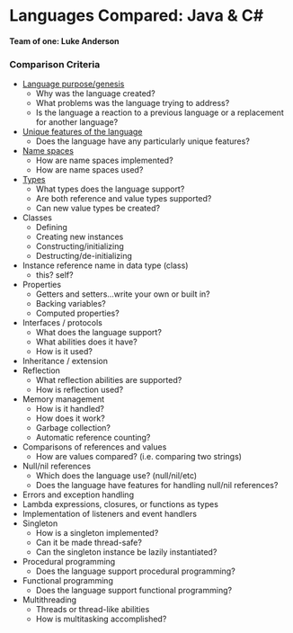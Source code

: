 # Languages Compared: Java & C#
#### Team of one: Luke Anderson
### Comparison Criteria

* [Language purpose/genesis](https://github.com/LukeAnderson/OOComparison/blob/master/1%20Language%20purpose%26genesis.md)
  * Why was the language created?
  * What problems was the language trying to address?
  * Is the language a reaction to a previous language or a replacement for another language?
* [Unique features of the language](https://github.com/LukeAnderson/OOComparison/blob/master/2%20Unique%20features%20of%20the%20language.md)
  * Does the language have any particularly unique features?
* [Name spaces](https://github.com/LukeAnderson/OOComparison/blob/master/3%20Name%20spaces.md)
  * How are name spaces implemented?
  * How are name spaces used?
* [Types](https://github.com/LukeAnderson/OOComparison/blob/master/4%20Types.md)
    * What types does the language support?
    * Are both reference and value types supported?
    * Can new value types be created?
* Classes
  * Defining
  * Creating new instances
  * Constructing/initializing
  * Destructing/de-initializing
* Instance reference name in data type (class)
  * this?  self?
* Properties
  * Getters and setters...write your own or built in?
  * Backing variables?
  * Computed properties?
* Interfaces / protocols
  * What does the language support?
  * What abilities does it have?
  * How is it used?
* Inheritance / extension
* Reflection
  * What reflection abilities are supported?
  * How is reflection used?
* Memory management
  * How is it handled?
  * How does it work?
  * Garbage collection?
  * Automatic reference counting?
* Comparisons of references and values
  * How are values compared? (i.e. comparing two strings)
* Null/nil references
  * Which does the language use? (null/nil/etc)
  * Does the language have features for handling null/nil references?
* Errors and exception handling
* Lambda expressions, closures, or functions as types
* Implementation of listeners and event handlers
* Singleton
  * How is a singleton implemented?
  * Can it be made thread-safe?
  * Can the singleton instance be lazily instantiated?
* Procedural programming
  * Does the language support procedural programming?
* Functional programming
  * Does the language support functional programming?
* Multithreading
  * Threads or thread-like abilities
  * How is multitasking accomplished?
